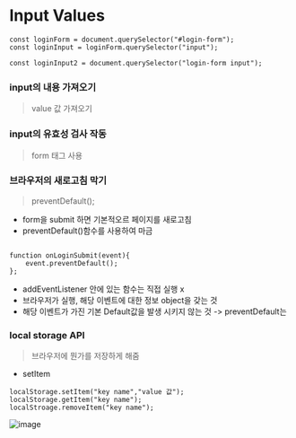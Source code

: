 # Input Values

```
const loginForm = document.querySelector("#login-form");
const loginInput = loginForm.querySelector("input");

const loginInput2 = document.querySelector("login-form input");
```
### input의 내용 가져오기
> value 값 가져오기

### input의 유효성 검사 작동
> form 태그 사용

### 브라우저의 새로고침 막기
> preventDefault();

- form을 submit 하면 기본적오르 페이지를 새로고침
- preventDefault()함수를 사용하여 마금

```

function onLoginSubmit(event){
    event.preventDefault();
};
```
- addEventListener 안에 있는 함수는 직접 실행 x
- 브라우저가 실행, 해당 이벤트에 대한 정보 object을 갖는 것
- 해당 이벤트가 가진 기본 Default값을 발생 시키지 않는 것 -> preventDefault는

### local storage API
> 브라우저에 뭔가를 저장하게 해줌

- setItem 
```
localStorage.setItem("key name","value 값");
localStorage.getItem("key name");
localStroage.removeItem("key name");
```
![image](https://user-images.githubusercontent.com/90364684/210342440-011316d9-5cc8-424f-b64f-cc61781b81e7.png)


